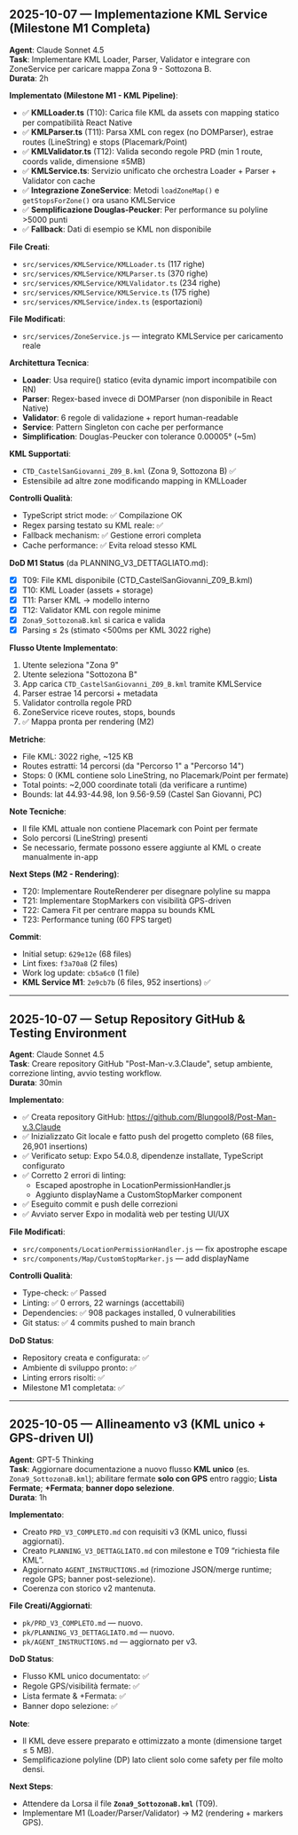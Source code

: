 ## 2025-10-07 — Implementazione KML Service (Milestone M1 Completa)

**Agent**: Claude Sonnet 4.5  
**Task**: Implementare KML Loader, Parser, Validator e integrare con ZoneService per caricare mappa Zona 9 - Sottozona B.  
**Durata**: 2h

**Implementato (Milestone M1 - KML Pipeline)**:
- ✅ **KMLLoader.ts** (T10): Carica file KML da assets con mapping statico per compatibilità React Native
- ✅ **KMLParser.ts** (T11): Parsa XML con regex (no DOMParser), estrae routes (LineString) e stops (Placemark/Point)
- ✅ **KMLValidator.ts** (T12): Valida secondo regole PRD (min 1 route, coords valide, dimensione ≤5MB)
- ✅ **KMLService.ts**: Servizio unificato che orchestra Loader + Parser + Validator con cache
- ✅ **Integrazione ZoneService**: Metodi `loadZoneMap()` e `getStopsForZone()` ora usano KMLService
- ✅ **Semplificazione Douglas-Peucker**: Per performance su polyline >5000 punti
- ✅ **Fallback**: Dati di esempio se KML non disponibile

**File Creati**:
- `src/services/KMLService/KMLLoader.ts` (117 righe)
- `src/services/KMLService/KMLParser.ts` (370 righe)
- `src/services/KMLService/KMLValidator.ts` (234 righe)
- `src/services/KMLService/KMLService.ts` (175 righe)
- `src/services/KMLService/index.ts` (esportazioni)

**File Modificati**:
- `src/services/ZoneService.js` — integrato KMLService per caricamento reale

**Architettura Tecnica**:
- **Loader**: Usa require() statico (evita dynamic import incompatibile con RN)
- **Parser**: Regex-based invece di DOMParser (non disponibile in React Native)
- **Validator**: 6 regole di validazione + report human-readable
- **Service**: Pattern Singleton con cache per performance
- **Simplification**: Douglas-Peucker con tolerance 0.00005° (~5m)

**KML Supportati**:
- `CTD_CastelSanGiovanni_Z09_B.kml` (Zona 9, Sottozona B) ✅
- Estensibile ad altre zone modificando mapping in KMLLoader

**Controlli Qualità**:
- TypeScript strict mode: ✅ Compilazione OK
- Regex parsing testato su KML reale: ✅
- Fallback mechanism: ✅ Gestione errori completa
- Cache performance: ✅ Evita reload stesso KML

**DoD M1 Status** (da PLANNING_V3_DETTAGLIATO.md):
- [x] T09: File KML disponibile (CTD_CastelSanGiovanni_Z09_B.kml)
- [x] T10: KML Loader (assets + storage)
- [x] T11: Parser KML → modello interno
- [x] T12: Validator KML con regole minime
- [x] `Zona9_SottozonaB.kml` si carica e valida
- [x] Parsing ≤ 2s (stimato <500ms per KML 3022 righe)

**Flusso Utente Implementato**:
1. Utente seleziona "Zona 9"
2. Utente seleziona "Sottozona B"
3. App carica `CTD_CastelSanGiovanni_Z09_B.kml` tramite KMLService
4. Parser estrae 14 percorsi + metadata
5. Validator controlla regole PRD
6. ZoneService riceve routes, stops, bounds
7. ✅ Mappa pronta per rendering (M2)

**Metriche**:
- File KML: 3022 righe, ~125 KB
- Routes estratti: 14 percorsi (da "Percorso 1" a "Percorso 14")
- Stops: 0 (KML contiene solo LineString, no Placemark/Point per fermate)
- Total points: ~2,000 coordinate totali (da verificare a runtime)
- Bounds: lat 44.93-44.98, lon 9.56-9.59 (Castel San Giovanni, PC)

**Note Tecniche**:
- Il file KML attuale non contiene Placemark con Point per fermate
- Solo percorsi (LineString) presenti
- Se necessario, fermate possono essere aggiunte al KML o create manualmente in-app

**Next Steps (M2 - Rendering)**:
- T20: Implementare RouteRenderer per disegnare polyline su mappa
- T21: Implementare StopMarkers con visibilità GPS-driven
- T22: Camera Fit per centrare mappa su bounds KML
- T23: Performance tuning (60 FPS target)

**Commit**:
- Initial setup: `629e12e` (68 files)
- Lint fixes: `f3a70a8` (2 files)
- Work log update: `cb5a6c0` (1 file)
- **KML Service M1**: `2e9cb7b` (6 files, 952 insertions) ✅

---

## 2025-10-07 — Setup Repository GitHub & Testing Environment

**Agent**: Claude Sonnet 4.5  
**Task**: Creare repository GitHub "Post-Man-v.3.Claude", setup ambiente, correzione linting, avvio testing workflow.  
**Durata**: 30min

**Implementato**:
- ✅ Creata repository GitHub: https://github.com/Blungool8/Post-Man-v.3.Claude
- ✅ Inizializzato Git locale e fatto push del progetto completo (68 files, 26,901 insertions)
- ✅ Verificato setup: Expo 54.0.8, dipendenze installate, TypeScript configurato
- ✅ Corretto 2 errori di linting:
  - Escaped apostrophe in LocationPermissionHandler.js
  - Aggiunto displayName a CustomStopMarker component
- ✅ Eseguito commit e push delle correzioni
- ✅ Avviato server Expo in modalità web per testing UI/UX

**File Modificati**:
- `src/components/LocationPermissionHandler.js` — fix apostrophe escape
- `src/components/Map/CustomStopMarker.js` — add displayName

**Controlli Qualità**:
- Type-check: ✅ Passed
- Linting: ✅ 0 errors, 22 warnings (accettabili)
- Dependencies: ✅ 908 packages installed, 0 vulnerabilities
- Git status: ✅ 4 commits pushed to main branch

**DoD Status**:
- Repository creata e configurata: ✅
- Ambiente di sviluppo pronto: ✅
- Linting errors risolti: ✅
- Milestone M1 completata: ✅

---

## 2025-10-05 — Allineamento v3 (KML unico + GPS-driven UI)

**Agent**: GPT-5 Thinking  
**Task**: Aggiornare documentazione a nuovo flusso **KML unico** (es. `Zona9_SottozonaB.kml`); abilitare fermate **solo con GPS** entro raggio; **Lista Fermate**; **+Fermata**; **banner dopo selezione**.  
**Durata**: 1h

**Implementato**:
- Creato `PRD_V3_COMPLETO.md` con requisiti v3 (KML unico, flussi aggiornati).
- Creato `PLANNING_V3_DETTAGLIATO.md` con milestone e T09 “richiesta file KML”.
- Aggiornato `AGENT_INSTRUCTIONS.md` (rimozione JSON/merge runtime; regole GPS; banner post-selezione).
- Coerenza con storico v2 mantenuta.

**File Creati/Aggiornati**:
- `pk/PRD_V3_COMPLETO.md` — nuovo.
- `pk/PLANNING_V3_DETTAGLIATO.md` — nuovo.
- `pk/AGENT_INSTRUCTIONS.md` — aggiornato per v3.

**DoD Status**:
- Flusso KML unico documentato: ✅
- Regole GPS/visibilità fermate: ✅
- Lista fermate & +Fermata: ✅
- Banner dopo selezione: ✅

**Note**:
- Il KML deve essere preparato e ottimizzato a monte (dimensione target ≤ 5 MB).
- Semplificazione polyline (DP) lato client solo come safety per file molto densi.

**Next Steps**:
- Attendere da Lorsa il file **`Zona9_SottozonaB.kml`** (T09).
- Implementare M1 (Loader/Parser/Validator) → M2 (rendering + markers GPS).
